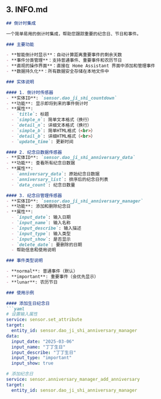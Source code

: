 
## 3. INFO.md
```markdown
## 倒计时集成

一个简单易用的倒计时集成，帮助您跟踪重要的纪念日、节日和事件。

### 主要功能

- **智能倒计时显示**：自动计算距离重要事件的剩余天数
- **事件分类管理**：支持普通事件、重要事件和农历节日
- **直观的操作界面**：直接在 Home Assistant 界面中添加和管理事件
- **数据持久化**：所有数据安全存储在本地文件中

### 实体说明

#### 1. 倒计时传感器
- **实体ID**: `sensor.dao_ji_shi_countdown`
- **功能**: 显示即将到来的事件倒计时
- **属性**:
  - `title`: 标题
  - `simple_n`: 简单文本格式（换行）
  - `detail_n`: 详细文本格式（换行）
  - `simple_b`: 简单HTML格式（<br>）
  - `detail_b`: 详细HTML格式（<br>）
  - `update_time`: 更新时间

#### 2. 纪念日数据传感器
- **实体ID**: `sensor.dao_ji_shi_anniversary_data`
- **功能**: 查看所有纪念日数据
- **属性**:
  - `anniversary_data`: 原始纪念日数据
  - `anniversary_list`: 排序后的纪念日列表
  - `data_count`: 纪念日数量

#### 3. 纪念日管理传感器
- **实体ID**: `sensor.dao_ji_shi_anniversary_manager`
- **功能**: 添加和删除纪念日
- **属性**:
  - `input_date`: 输入日期
  - `input_name`: 输入名称
  - `input_describe`: 输入描述
  - `input_type`: 输入类型
  - `input_show`: 是否显示
  - `delete_date`: 要删除的日期
  - 帮助信息和使用说明

### 事件类型说明

- **normal**: 普通事件（默认）
- **important**: 重要事件（会优先显示）
- **lunar**: 农历节日

### 使用示例

#### 添加生日纪念日
```yaml
# 设置输入属性
service: sensor.set_attribute
target:
  entity_id: sensor.dao_ji_shi_anniversary_manager
data:
  input_date: "2025-03-06"
  input_name: "丁丁生日"
  input_describe: "丁丁生日"
  input_type: "important"
  input_show: true

# 添加纪念日
service: sensor.anniversary_manager_add_anniversary
target:
  entity_id: sensor.dao_ji_shi_anniversary_manager
